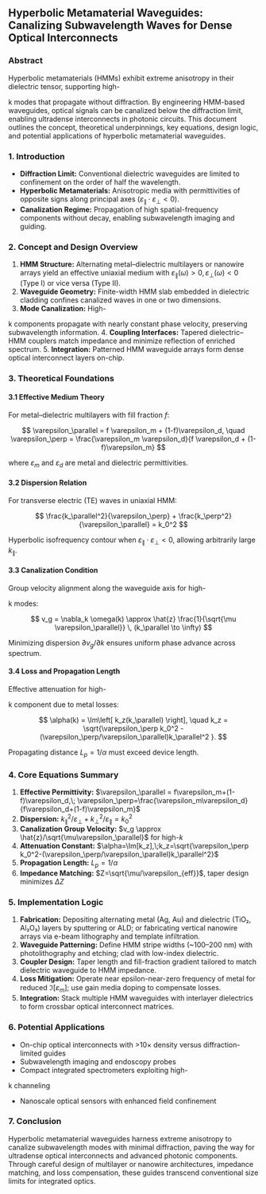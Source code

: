 ## Hyperbolic Metamaterial Waveguides: Canalizing Subwavelength Waves for Dense Optical Interconnects

### Abstract

Hyperbolic metamaterials (HMMs) exhibit extreme anisotropy in their dielectric tensor, supporting high-

k modes that propagate without diffraction. By engineering HMM-based waveguides, optical signals can be canalized below the diffraction limit, enabling ultradense interconnects in photonic circuits. This document outlines the concept, theoretical underpinnings, key equations, design logic, and potential applications of hyperbolic metamaterial waveguides.

### 1. Introduction

* **Diffraction Limit:** Conventional dielectric waveguides are limited to confinement on the order of half the wavelength.
* **Hyperbolic Metamaterials:** Anisotropic media with permittivities of opposite signs along principal axes ($\varepsilon_\parallel \cdot \varepsilon_\perp < 0$).
* **Canalization Regime:** Propagation of high spatial-frequency components without decay, enabling subwavelength imaging and guiding.

### 2. Concept and Design Overview

1. **HMM Structure:** Alternating metal–dielectric multilayers or nanowire arrays yield an effective uniaxial medium with
   $\varepsilon_\parallel(\omega)>0, \varepsilon_\perp(\omega)<0$ (Type I) or vice versa (Type II).
2. **Waveguide Geometry:** Finite-width HMM slab embedded in dielectric cladding confines canalized waves in one or two dimensions.
3. **Mode Canalization:** High-

k components propagate with nearly constant phase velocity, preserving subwavelength information.
4\. **Coupling Interfaces:** Tapered dielectric–HMM couplers match impedance and minimize reflection of enriched spectrum.
5\. **Integration:** Patterned HMM waveguide arrays form dense optical interconnect layers on-chip.

### 3. Theoretical Foundations

#### 3.1 Effective Medium Theory

For metal–dielectric multilayers with fill fraction $f$:

$$
\varepsilon_\parallel = f \varepsilon_m + (1-f)\varepsilon_d,
\quad
\varepsilon_\perp = \frac{\varepsilon_m \varepsilon_d}{f \varepsilon_d + (1-f)\varepsilon_m}
$$

where $\varepsilon_m$ and $\varepsilon_d$ are metal and dielectric permittivities.

#### 3.2 Dispersion Relation

For transverse electric (TE) waves in uniaxial HMM:

$$
\frac{k_\parallel^2}{\varepsilon_\perp} + \frac{k_\perp^2}{\varepsilon_\parallel} = k_0^2
$$

Hyperbolic isofrequency contour when $\varepsilon_\parallel \cdot \varepsilon_\perp < 0$, allowing arbitrarily large $k_\parallel$.

#### 3.3 Canalization Condition

Group velocity alignment along the waveguide axis for high-

k modes:

$$
v_g = \nabla_k \omega(k) \approx \hat{z} \frac{1}{\sqrt{\mu \varepsilon_\parallel}} \, (k_\parallel \to \infty)
$$

Minimizing dispersion $\partial v_g / \partial k$ ensures uniform phase advance across spectrum.

#### 3.4 Loss and Propagation Length

Effective attenuation for high-

k component due to metal losses:

$$
\alpha(k) = \Im\left[ k_z(k_\parallel) \right],
\quad k_z = \sqrt{\varepsilon_\perp k_0^2 - (\varepsilon_\perp/\varepsilon_\parallel)k_\parallel^2 }.
$$

Propagating distance $L_p = 1/\alpha$ must exceed device length.

### 4. Core Equations Summary

1. **Effective Permittivity:**
   $\varepsilon_\parallel = f\varepsilon_m+(1-f)\varepsilon_d,\; \varepsilon_\perp=\frac{\varepsilon_m\varepsilon_d}{f\varepsilon_d+(1-f)\varepsilon_m}$
2. **Dispersion:**
   $k_\parallel^2/\varepsilon_\perp + k_\perp^2/\varepsilon_\parallel = k_0^2$
3. **Canalization Group Velocity:**
   $v_g \approx \hat{z}/\sqrt{\mu\varepsilon_\parallel}$ for high-$k$
4. **Attenuation Constant:**
   $\alpha=\Im[k_z],\;k_z=\sqrt{\varepsilon_\perp k_0^2-(\varepsilon_\perp/\varepsilon_\parallel)k_\parallel^2}$
5. **Propagation Length:**
   $L_p=1/\alpha$
6. **Impedance Matching:**
   $Z=\sqrt{\mu/\varepsilon_{eff}}$, taper design minimizes $\Delta Z$

### 5. Implementation Logic

1. **Fabrication:** Depositing alternating metal (Ag, Au) and dielectric (TiO₂, Al₂O₃) layers by sputtering or ALD; or fabricating vertical nanowire arrays via e-beam lithography and template infiltration.
2. **Waveguide Patterning:** Define HMM stripe widths (\~100–200 nm) with photolithography and etching; clad with low-index dielectric.
3. **Coupler Design:** Taper length and fill-fraction gradient tailored to match dielectric waveguide to HMM impedance.
4. **Loss Mitigation:** Operate near epsilon-near-zero frequency of metal for reduced $\Im[\varepsilon_m]$; use gain media doping to compensate losses.
5. **Integration:** Stack multiple HMM waveguides with interlayer dielectrics to form crossbar optical interconnect matrices.

### 6. Potential Applications

* On-chip optical interconnects with >10× density versus diffraction-limited guides
* Subwavelength imaging and endoscopy probes
* Compact integrated spectrometers exploiting high-

k channeling

* Nanoscale optical sensors with enhanced field confinement

### 7. Conclusion

Hyperbolic metamaterial waveguides harness extreme anisotropy to canalize subwavelength modes with minimal diffraction, paving the way for ultradense optical interconnects and advanced photonic components. Through careful design of multilayer or nanowire architectures, impedance matching, and loss compensation, these guides transcend conventional size limits for integrated optics.

